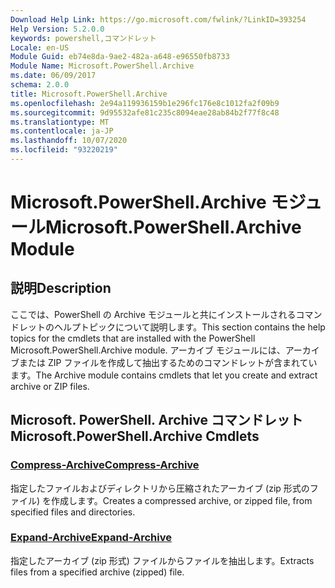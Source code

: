 ```yaml
---
Download Help Link: https://go.microsoft.com/fwlink/?LinkID=393254
Help Version: 5.2.0.0
keywords: powershell,コマンドレット
Locale: en-US
Module Guid: eb74e8da-9ae2-482a-a648-e96550fb8733
Module Name: Microsoft.PowerShell.Archive
ms.date: 06/09/2017
schema: 2.0.0
title: Microsoft.PowerShell.Archive
ms.openlocfilehash: 2e94a119936159b1e296fc176e8c1012fa2f09b9
ms.sourcegitcommit: 9d95532afe81c235c8094eae28ab84b2f77f8c48
ms.translationtype: MT
ms.contentlocale: ja-JP
ms.lasthandoff: 10/07/2020
ms.locfileid: "93220219"
---
```

# <span data-ttu-id="11b7e-103">Microsoft.PowerShell.Archive モジュール</span><span class="sxs-lookup"><span data-stu-id="11b7e-103">Microsoft.PowerShell.Archive Module</span></span>

## <span data-ttu-id="11b7e-104">説明</span><span class="sxs-lookup"><span data-stu-id="11b7e-104">Description</span></span>

<span data-ttu-id="11b7e-105">ここでは、PowerShell の Archive モジュールと共にインストールされるコマンドレットのヘルプトピックについて説明します。</span><span class="sxs-lookup"><span data-stu-id="11b7e-105">This section contains the help topics for the cmdlets that are installed with the PowerShell Microsoft.PowerShell.Archive module.</span></span> <span data-ttu-id="11b7e-106">アーカイブ モジュールには、アーカイブまたは ZIP ファイルを作成して抽出するためのコマンドレットが含まれています。</span><span class="sxs-lookup"><span data-stu-id="11b7e-106">The Archive module contains cmdlets that let you create and extract archive or ZIP files.</span></span>

## <span data-ttu-id="11b7e-107">Microsoft. PowerShell. Archive コマンドレット</span><span class="sxs-lookup"><span data-stu-id="11b7e-107">Microsoft.PowerShell.Archive Cmdlets</span></span>

### [<span data-ttu-id="11b7e-108">Compress-Archive</span><span class="sxs-lookup"><span data-stu-id="11b7e-108">Compress-Archive</span></span>](Compress-Archive.md)
<span data-ttu-id="11b7e-109">指定したファイルおよびディレクトリから圧縮されたアーカイブ (zip 形式のファイル) を作成します。</span><span class="sxs-lookup"><span data-stu-id="11b7e-109">Creates a compressed archive, or zipped file, from specified files and directories.</span></span>

### [<span data-ttu-id="11b7e-110">Expand-Archive</span><span class="sxs-lookup"><span data-stu-id="11b7e-110">Expand-Archive</span></span>](Expand-Archive.md)
<span data-ttu-id="11b7e-111">指定したアーカイブ (zip 形式) ファイルからファイルを抽出します。</span><span class="sxs-lookup"><span data-stu-id="11b7e-111">Extracts files from a specified archive (zipped) file.</span></span>
